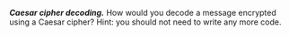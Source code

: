 ***Caesar cipher decoding.*** How would you decode a message encrypted using a Caesar cipher? Hint: you should not need to write any more code.
